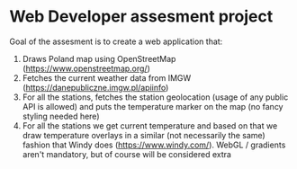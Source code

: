 # Web Developer assesment project

Goal of the assesment is to create a web application that:
1. Draws Poland map using OpenStreetMap (https://www.openstreetmap.org/)
2. Fetches the current weather data from IMGW (https://danepubliczne.imgw.pl/apiinfo)
3. For all the stations, fetches the station geolocation (usage of any public API is allowed) and puts the temperature marker on the map (no fancy styling needed here)
4. For all the stations we get current temperature and based on that we draw temperature overlays in a similar (not necessarily the same) fashion that Windy does (https://www.windy.com/). WebGL / gradients aren't mandatory, but of course will be considered extra
